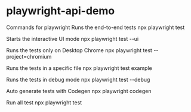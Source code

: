 # playwright-api-demo

Commands for playwright 
Runs the end-to-end tests
   npx playwright test

Starts the interactive UI mode 
   npx playwright test --ui

Runs the tests only on Desktop Chrome
   npx playwright test --project=chromium
    
Runs the tests in a specific file
   npx playwright test example

Runs the tests in debug mode
  npx playwright test --debug
    
Auto generate tests with Codegen
  npx playwright codegen
    
Run all test 
    npx playwright test

